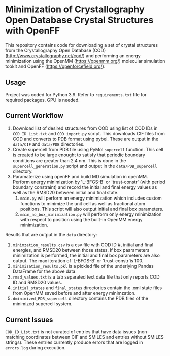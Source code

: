 # Minimization of Crystallography Open Database Crystal Structures with OpenFF

This repository contains code for downloading a set of crystal structures
from the Crystallography Open Database (COD) (http://www.crystallography.net/cod/) and performing an energy minimization using
the OpenMM (https://openmm.org/) molecular simulation tookit and OpenFF (https://openforcefield.org/).

## Usage

Project was coded for Python 3.9. Refer to `requirements.txt` file for required packages. GPU is needed.

## Current Workflow

1. Download list of desired structures from COD using list of COD IDs in `COD_ID_List.txt` and `COD_import.py` script. This downloads CIF files from COD and converts to PDB format using pybel. These are output in the `data/CIF` and `data/PDB` directories.
2. Create supercell from PDB file using PyMol `supercell` function. This cell is created to be large enought to satisfy that periodic boundary conditions are greater than 2.4 nm. This is done in the `supercell_generation.py` script and output in the `data/PDB_supercell` directory.
3. Paramaterize using openFF and build MD simulation in openMM. Perform energy minimization by 'L-BFGS-B' or 'trust-constr' (with period boundary constraint) and record the initial and final energy values as well as the RMSD20 between initial and final state.
   1. `main.py` will perform an energy minimization which includes custom functions to minimize the unit cell as well as fractional atom positions. This script will also output initial and final box parameters.
   2. `main_no_box_minimization.py` will perform only energy minimization with respect to position using the built-in OpenMM energy minimization. 

Results that are output in the `data` directory:
1. `minimzation_results.csv` is a csv file with COD ID #, initial and final energies, and RMSD20
between those states. If box paarameters minimization is performed, the initial and final box parameters are also output. The max iteration of 'L-BFGS-B' or 'trust-constr'is 100.
2. `minimization_results.pkl` is a pickled file of the underlying Pandas DataFrame for the above data.
3. `rmsd_values.txt` is a tab separated text data file that only reports COD ID and RMSD20 values.
4. `initial_states` and `final_states` directories contain the .xml state files from OpenMM saved before and after energy minimzation.
5. `dminimized_PDB_supercell` directory contains the PDB files of the minimized supercell system.

## Current Issues

`COD_ID_List.txt` is not curated of entries that have data issues (non-matching coordinates between CIF and SMILES
and entries without SMILES strings). These entries currently produce errors that are logged in `errors.log`
during execution.



